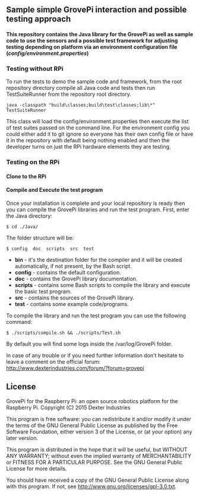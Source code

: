 ## Sample simple GrovePi interaction and possible testing approach ##
#### This repository contains the Java library for the GrovePi as well as sample code to use the sensors and a possible test framework for adjusting testing depending on platform via an environment configuration file (***config/environment.properties***) ####

### Testing without RPi ###
To run the tests to demo the sample code and framework, from the root repository directory compile all Java code and tests then run TestSuiteRunner from the repository root directory.  

```java -classpath "build\classes;build\test\classes;lib\*" TestSuiteRunner```

This class will load the config/environment.properties then execute the list of test suites passed on the command line.  For the environment config you could either add it to git ignore so everyone has their own config file or have it in the repository with default being nothing enabled and then the developer turns on just the RPi hardware elements they are testing.

### Testing on the RPi ###

#### Clone to the RPi ####

#### Compile and Execute the test program ####
Once your installation is complete and your local repository is ready then you can compile the GrovePi libraries and run the test program.
First, enter the Java directory:

```$ cd ./Java/```

The folder structure will be:

```$ config  doc  scripts  src  test```

* **bin** - it's the destination folder for the compiler and it will be created automatically, if not present, by the Bash script.
* **config** - contains the default configuration.
* **doc** - contains the GrovePi library documentation.
* **scripts** - contains some Bash scripts to compile the library and execute the basic test program.
* **src** - contains the sources of the GrovePi library.
* **test** - contains some example code/programs.

To compile the library and run the test program you can use the following command:

```$ ./scripts/compile.sh && ./scripts/Test.sh```

By default you will find some logs inside the /var/log/GrovePi folder.

In case of any trouble or if you need further information don't hesitate to leave a comment on the official forum: http://www.dexterindustries.com/forum/?forum=grovepi

## License
GrovePi for the Raspberry Pi: an open source robotics platform for the Raspberry Pi.
Copyright (C) 2015  Dexter Industries

This program is free software: you can redistribute it and/or modify
it under the terms of the GNU General Public License as published by
the Free Software Foundation, either version 3 of the License, or
(at your option) any later version.

This program is distributed in the hope that it will be useful,
but WITHOUT ANY WARRANTY; without even the implied warranty of
MERCHANTABILITY or FITNESS FOR A PARTICULAR PURPOSE.  See the
GNU General Public License for more details.

You should have received a copy of the GNU General Public License
along with this program.  If not, see <http://www.gnu.org/licenses/gpl-3.0.txt>.
